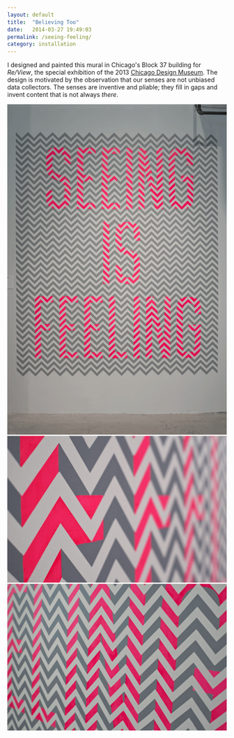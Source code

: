 ```yaml
---
layout: default
title:  "Believing Too"
date:   2014-03-27 19:49:03
permalink: /seeing-feeling/
category: installation
---
```

<div class="page-content inset">
<div class="row">
	<div class="row">
            <div class="col-md-9">
                <p class="lead">I designed and painted this mural in Chicago's Block 37 building for <i>Re/View</i>, the special exhibition of the 2013 <a href="http://chidm.com/">Chicago Design Museum</a>. The design is motivated by the observation that our senses are not unbiased data collectors. The senses are inventive and pliable; they fill in gaps and invent content that is not always <i>there</i>.</p>
            </div>
        </div>
    <div class="col-md-12">
		<img class="img-responsive-pad" src="/imgs/chdm1.gif">
	</div>
	    <div class="col-md-12">
		<img class="img-responsive-pad" src="/imgs/chdm2.gif">
	</div>
	    <div class="col-md-12">
		<img class="img-responsive-pad" src="/imgs/chdm3.gif">
	</div>


</div>
</div>
